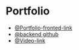 # Portfolio

- [@Portfolio-fronted-link](https://portfolio-frontend-gamma-weld.vercel.app/) 
- [@backend github](https://github.com/nafis200/Next_js_portfolio_backend) 
- [@Video-link](https://drive.google.com/file/d/1mtUTtk2DsIllOkRZDy7zlra3AZVbRlay/view?usp=sharing) 
